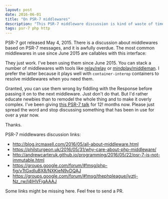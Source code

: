 ```yaml
---
layout: post
date: 2016-06-01
title: "On PSR-7 middlewares"
description: "This PSR-7 middleware discussion is kind of waste of time"
tags: psr-7 php http
---
```


PSR-7 got released May 4, 2015. There is a discussion about middlewares based on PSR-7 messages, and it is awfully overdue. The most common middlewares in use since June 2015 are callables with this interface:

<script src="https://gist.github.com/hannesvdvreken/6767f0b423a28b24e7c588c22f552b78.js"></script>

They just work. I've been using them since June 2015. You can stack a number of middlewares with tools like [relay/relay](https://packagist.org/packages/relay/relay) or [mindplay/middleman](https://packagist.org/packages/mindplay/middleman). I prefer the latter because it plays well with `container-interop` containers to resolve middlewares when you need them.

Granted, you can use them wrong by fiddling with the Response before passing it on to the next middleware. Just don't do that. But I'd rather educate newbies than to remodel the whole thing and to make it overly complex. I've been giving [this PSR-7 talk](https://www.youtube.com/watch?v=gOVALgpqHzM) for 12! months now. Please just spread the word and stop discussing something that has been in use for over a year now.

Thanks.

PSR-7 middlewares discussion links:

- http://blog.ircmaxell.com/2016/05/all-about-middleware.html
- https://philsturgeon.uk/2016/05/31/why-care-about-php-middleware/
- http://andrewcarteruk.github.io/programming/2016/05/22/psr-7-is-not-immutable.html
- https://groups.google.com/forum/#!msg/php-fig/vTtGxdIuBX8/NXKieN9vDQAJ
- https://groups.google.com/forum/#!msg/thephpleague/jyztj-Nz_rw/I4lHVFigAAAJ

Some links might be missing here. Feel free to send a PR.
